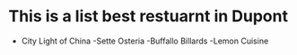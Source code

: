 # This is a list best restuarnt in Dupont
- City Light of China
-Sette Osteria
-Buffallo Billards
-Lemon Cuisine
